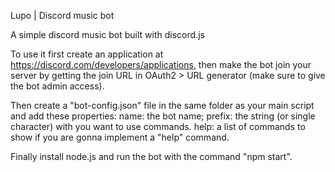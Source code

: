 Lupo | Discord music bot

A simple discord music bot built with discord.js

To use it first create an application at https://discord.com/developers/applications, then make the bot join
your server by getting the join URL in OAuth2 > URL generator (make sure to give the bot admin access).

Then create a "bot-config.json" file in the same folder as your main script and add these properties:
name: the bot name;
prefix: the string (or single character) with you want to use commands.
help: a list of commands to show if you are gonna implement a "help" command.

Finally install node.js and run the bot with the command "npm start".
